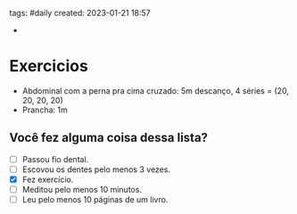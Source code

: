 tags: #daily 
created: 2023-01-21 18:57

- 

# Exercicios
- Abdominal com a perna pra cima cruzado: 5m descanço, 4 séries = (20, 20, 20, 20)
- Prancha: 1m

## Você fez alguma coisa dessa lista?
- [ ] Passou fio dental.
- [ ] Escovou os dentes pelo menos 3 vezes.
- [x] Fez exercício.
- [ ] Meditou pelo menos 10 minutos.
- [ ] Leu pelo menos 10 páginas de um livro.